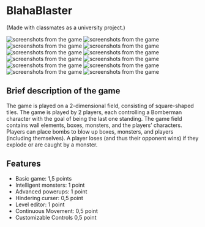 # BlahaBlaster

(Made with classmates as a university project.)

![screenshots from the game](./screenshots/Screenshot%202024-05-19%20at%2019.14.09.png)
![screenshots from the game](./screenshots/Screenshot%202024-05-19%20at%2018.52.20.png)
![screenshots from the game](./screenshots/Screenshot%202024-05-19%20at%2018.52.37.png)
![screenshots from the game](./screenshots/Screenshot%202024-05-19%20at%2018.52.56.png)
![screenshots from the game](./screenshots/Screenshot%202024-05-19%20at%2018.53.06.png)
![screenshots from the game](./screenshots/Screenshot%202024-05-19%20at%2018.53.15.png)
![screenshots from the game](./screenshots/Screenshot%202024-05-19%20at%2018.53.22.png)
![screenshots from the game](./screenshots/Screenshot%202024-05-19%20at%2018.53.32.png)
![screenshots from the game](./screenshots/Screenshot%202024-05-19%20at%2018.54.22.png)
![screenshots from the game](./screenshots/Screenshot%202024-05-19%20at%2018.54.29.png)
![screenshots from the game](./screenshots/Screenshot%202024-05-19%20at%2018.54.43.png)
![screenshots from the game](./screenshots/Screenshot%202024-05-19%20at%2019.05.45.png)


## Brief description of the game

The game is played on a 2-dimensional field, consisting of square-shaped tiles. The game is played by 2 players, each controlling a Bomberman character with the goal of being the last one standing. The game field contains wall elements, boxes, monsters, and the players’ characters. Players can place bombs to blow up boxes, monsters, and players (including themselves). A player loses (and thus their opponent wins) if they explode or are caught by a monster.

## Features

* Basic game: 1,5 points
* Intelligent monsters: 1 point
* Advanced powerups: 1 point
* Hindering curser: 0,5 point
* Level editor: 1 point
* Continuous Movement: 0,5 point
* Customizable Controls 0,5 point
